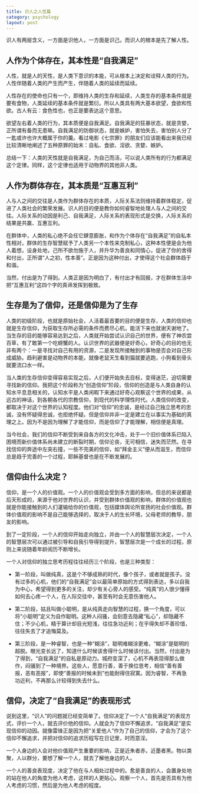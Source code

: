 ```yaml
---
title: 识人之人性篇
category: psychology
layout: post
---
```


识人有两层含义，一方面是识他人，一方面是识己。而识人的根本是先了解人性。

## 人作为个体存在，其本性是“自我满足”

人性，就是人的天性，是人类下意识的本能，可从根本上决定和诠释人类的行为。人性伴随着人类的产生而产生，伴随着人类的延续而延续。

人性存在的使命也只有一个，即维持人类的生存和延续，人类生存的基本条件就是要有食物，人类延续的基本条件就是繁衍。所以人类具有两大基本欲望，食欲和性欲。古人有云：食色性也，也正是要表达这个意思。

欲望左右着人类的行为，其本质便是自我满足。自我满足的狂暴状态，就是贪婪，正所谓有备而无患嘛。自我满足的防御状态，就是嫉妒，害怕失去，害怕别人分了一匙或许也许大概属于你的羹。看过电影《七宗罪》的朋友们应该能看出来我已经比较清晰地阐述了五种原罪的始末：自私、食欲、淫欲、贪婪、嫉妒。

总结一下：人类的天性就是自我满足，为自己而活，可以说人类所有的行为都满足这个定律。同样，这个定律也适用于动物界的其他非人类。

 

## 人作为群体存在，其本质是“互惠互利”

人与人之间的交往是人类作为群体存在的本质，人际关系法则维持着群体稳定，促进了人类社会的繁荣发展。识人的目的便是教你如何睿智地处理人与人之间的交往。人际关系的动因是利己、自我满足，人际关系的表现形式是交换，人际关系的结果是共赢、互惠互利。

在群体中，人类的私心绝不会任它肆意膨胀，和作为个体存在“自我满足”的自私本性相对，群体的生存智慧赋予了人类另一个本性来克制私心，这种本性便是会为他人着想，设身处地，己所不欲勿施于人，并升华为善良和同情心，促进了你的舍得和付出，正所谓“人之初，性本善”。正是因为这种付出，才使得这个社会群体趋于和谐。

当然，付出是为了得到。人类正是因为明白了，有付出才有回报，才在群体生活中把“互惠互利”这四个字的真谛发挥到极致。

 
## 生存是为了信仰，还是信仰是为了生存

人类的初级阶段，也就是原始社会，人活着最首要的目的便是生存，人类的信仰也就是生存信仰，为获取生存所必需的条件而费尽心机，能活下来也就谢天谢地了。当生存的目的能够容易达到之后，人类就开始尝试认识自己的世界，便有了神农尝百草，有了敢第一个吃螃蟹的人。认识世界的武器便是好奇心，好奇心的目的也无非有两个：一是寻找对自己有用的资源，二是发现所接触到的事物是否会对自己形成威胁。趋利避害是动物界的本能，就像老鼠天生看到猫就要逃跑，小狗看到骨头就要流口水一样。

当人类的生存信仰变得容易实现之后，人们便开始失去目标，变得迷茫，迫切需要寻找新的信仰。我把这个阶段称为“创造信仰”阶段，信仰的创造是与人类自身的认知水平息息相关的，认知水平是人类闲暇下来通过好奇心观察这个世界的成果，从远古的神话，到各朝各代的宗教信仰，到现代的科学理性时代。人类信仰的改变，都取决于对这个世界的认知程度。他们对“信仰”的忠诚，是经过自己独立思考的忠诚，没有怀疑得忠诚，也拒绝怀疑。但是信仰并非一定是建立在以事实为基础的真理之上。因为不是因为理解了才能信仰，而是信仰了才能理解，相信便是真理。

当今社会，我们的信仰不断受到来自各方的文化冲击，处于一个旧价值体系已陷入困境而新价值体系尚未建立的断裂时期，信仰沦丧，无可相信，迷失而茫然。在寻找信仰的奔途中左突右撞，一些不完美的信仰，如“拜金主义”便从而滋生，而信仰总是趋于完善的一个过程，耶稣基督也是在不断发展的。 

 
## 信仰由什么决定？


信仰，是一个人的价值观。一个人的价值观会受到多方面的影响，但总的来说都是后天形成的，来源于他对世界的认识，并受到群体价值观的影响，群体的价值观也就是你能接触到的人们灌输给你的价值观，包括媒体舆论所宣扬的社会价值观。群体价值观的影响不是自己能够选择的，取决于人的生长环境，父母老师的教导，朋友的影响。

到了一定阶段，一个人的信仰开始走向独立，并由一个人的智慧层次决定，一个人的智慧层次可以通过被引导和自我引导得到提升，智慧层次是一个成长的过程，原则上来说随着年龄阅历不断增长。

一个人对信仰的独立思考历程往往经历三个阶段，也是三种类型：

* 第一阶段，叫做纯真，这是个不够成熟的时代，像个孩子，或者就是孩子。没有过多的心机，他们的“自我满足”会以最简单原始的方式得到表达，多以自我为中心，希望得到更多的关注，却少有关心旁人的感受。“纯真”的人很少懂得如何去心疼一个人，在人际交往中，甚至有时会无意伤害他人。

* 第二阶段，姑且叫做小聪明，是从纯真走向智慧的过程，换一个角度，可以将“小聪明”定义为自作聪明。这种人闷骚，会刻意去隐藏“私心”，却隐藏不住；不少心机，精于算计却目光短浅，往往急功近利；在乎得失却不善珍惜，往往失去了才追悔莫及。

* 第三阶段，是一种睿智，也是一种“糊涂”，聪明难糊涂更难，“糊涂”是聪明的超脱。眼光变长远了，知道什么时候该舍得什么时候该付出。当然，付出是为了得到，“自我满足”的自私是原动力。城府变深了，心机不再表现得那么做作，闷骚到了一种境界。这些人，愿意行善，善于换位思考，相信“善有善报，恶有恶报”，即使“善报的时候未到”也能耐得住寂寞。因为睿智，不再急功近利，不再那么计较得到失去什么。　　

 

## 信仰，决定了“自我满足”的表现形式

说到这里，“识人”的问题就已经变简单了。信仰决定了一个人“自我满足”的表现方式，评价一个人，就去评价他的信仰。人就会为了信仰不懈追求，“自我满足”是实现信仰的动因。就像雷锋正是因为把“关爱他人”作为了自己的信仰，才会为了这个信仰不懈追求，并把对信仰的追求历程写在日记里，时而意淫。

一个人身边的人会对他价值观产生重要的影响，正是近朱者赤，近墨者黑。物以类聚，人以群分，要想了解一个人，就去了解他身边的人。

一个人的善良表现度，决定了他在与人相处过程中的。愈是善良的人，会置身处地的站在他人的角度为他人考虑，这样的人更贴心。观察一个人，首先是否具有为他人考虑的习惯，然后是为他人考虑的程度。